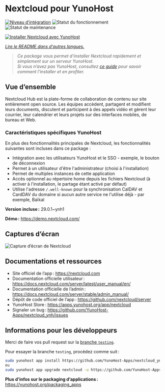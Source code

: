 <!--
Nota bene : ce README est automatiquement généré par <https://github.com/YunoHost/apps/tree/master/tools/readme_generator>
Il NE doit PAS être modifié à la main.
-->

# Nextcloud pour YunoHost

[![Niveau d’intégration](https://dash.yunohost.org/integration/nextcloud.svg)](https://dash.yunohost.org/appci/app/nextcloud) ![Statut du fonctionnement](https://ci-apps.yunohost.org/ci/badges/nextcloud.status.svg) ![Statut de maintenance](https://ci-apps.yunohost.org/ci/badges/nextcloud.maintain.svg)

[![Installer Nextcloud avec YunoHost](https://install-app.yunohost.org/install-with-yunohost.svg)](https://install-app.yunohost.org/?app=nextcloud)

*[Lire le README dans d'autres langues.](./ALL_README.md)*

> *Ce package vous permet d’installer Nextcloud rapidement et simplement sur un serveur YunoHost.*  
> *Si vous n’avez pas YunoHost, consultez [ce guide](https://yunohost.org/install) pour savoir comment l’installer et en profiter.*

## Vue d’ensemble

Nextcloud Hub est la plate-forme de collaboration de contenu sur site entièrement open source. Les équipes accèdent, partagent et modifient leurs documents, discutent et participent à des appels vidéo et gèrent leur courrier, leur calendrier et leurs projets sur des interfaces mobiles, de bureau et Web.

### Caractéristiques spécifiques YunoHost

En plus des fonctionnalités principales de Nextcloud, les fonctionnalités suivantes sont incluses dans ce package :

 * Intégration avec les utilisateurs YunoHost et le SSO - exemple, le bouton de déconnexion
 * Permet à un utilisateur d'être l'administrateur (choisi à l'installation)
 * Permet de multiples instances de cette application
 * Accès optionnel au répertoire home depuis les fichiers Nextcloud (à activer à l'installation, le partage étant activé par défaut)
 * Utilise l'adresse `/.well-known` pour la synchronisation CalDAV et CardDAV du domaine si aucun autre service ne l'utilise déjà - par exemple, Baïkal


**Version incluse :** 29.0.1~ynh1

**Démo :** <https://demo.nextcloud.com/>

## Captures d’écran

![Capture d’écran de Nextcloud](./doc/screenshots/screenshot.png)

## Documentations et ressources

- Site officiel de l’app : <https://nextcloud.com>
- Documentation officielle utilisateur : <https://docs.nextcloud.com/server/latest/user_manual/en/>
- Documentation officielle de l’admin : <https://docs.nextcloud.com/server/stable/admin_manual/>
- Dépôt de code officiel de l’app : <https://github.com/nextcloud/server>
- YunoHost Store : <https://apps.yunohost.org/app/nextcloud>
- Signaler un bug : <https://github.com/YunoHost-Apps/nextcloud_ynh/issues>

## Informations pour les développeurs

Merci de faire vos pull request sur la [branche `testing`](https://github.com/YunoHost-Apps/nextcloud_ynh/tree/testing).

Pour essayer la branche `testing`, procédez comme suit :

```bash
sudo yunohost app install https://github.com/YunoHost-Apps/nextcloud_ynh/tree/testing --debug
ou
sudo yunohost app upgrade nextcloud -u https://github.com/YunoHost-Apps/nextcloud_ynh/tree/testing --debug
```

**Plus d’infos sur le packaging d’applications :** <https://yunohost.org/packaging_apps>
